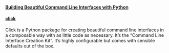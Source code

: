 #### [Building Beautiful Command Line Interfaces with Python](https://codeburst.io/building-beautiful-command-line-interfaces-with-python-26c7e1bb54df)


#### [click ](https://click.palletsprojects.com/en/7.x/)

Click is a Python package for creating beautiful command line interfaces in a composable way with as little code as necessary. It’s the “Command Line Interface Creation Kit”. It’s highly configurable but comes with sensible defaults out of the box.

